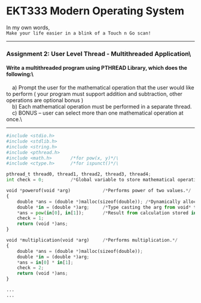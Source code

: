 # EKT333 Modern Operating System
  
In my own words,\
`Make your life easier in a blink of a Touch n Go scan!`

---
### Assignment 2: User Level Thread - Multithreaded Application\
#### Write a multithreaded program using PTHREAD Library, which does the following:\

&nbsp;&nbsp;&nbsp;&nbsp;a) Prompt the user for the mathematical operation that the user would like to perform ( your program must support addition and subtraction, other operations are optional bonus )\
&nbsp;&nbsp;&nbsp;&nbsp;b) Each mathematical operation must be performed in a separate thread.\
&nbsp;&nbsp;&nbsp;&nbsp;c) BONUS – user can select more than one mathematical operation at once.\

---

```python
#include <stdio.h>
#include <stdlib.h>
#include <string.h>
#include <pthread.h>
#include <math.h>		/*for pow(x, y)*/\
#include <ctype.h>		/*for ispunct()*/\

pthread_t thread0, thread1, thread2, thread3, thread4;
int check = 0;          /*Global variable to store mathematical operation.*/

void *powerof(void *arg)        	/*Performs power of two values.*/
{
    double *ans = (double *)malloc(sizeof(double));	/*Dynamically allocated memory for the variable, ans.*/
    double *in = (double *)arg;		/*Type casting the arg from void* to double* .*/
    *ans = pow(in[0], in[1]);		/*Result from calculation stored in *ans.*/
    check = 1;
    return (void *)ans;
}

void *multiplication(void *arg)     /*Performs multiplication.*/
{
    double *ans = (double *)malloc(sizeof(double));
    double *in = (double *)arg;
    *ans = in[0] * in[1];
    check = 2;
    return (void *)ans;
}

...
...

```
